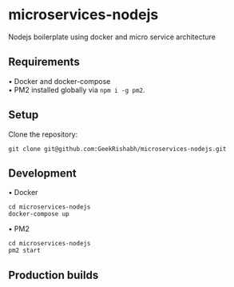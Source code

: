 # microservices-nodejs
Nodejs boilerplate using docker and micro service architecture


## Requirements

• Docker and docker-compose  
• PM2 installed globally via `npm i -g pm2`.

## Setup
Clone the repository:
```
git clone git@github.com:GeekRishabh/microservices-nodejs.git
```

## Development 

• Docker
```
cd microservices-nodejs
docker-compose up
```
• PM2 

```
cd microservices-nodejs
pm2 start 
```

## Production builds

